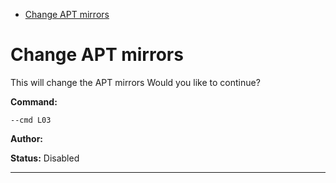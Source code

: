 - [Change APT mirrors](#l03)

<a id="l03" style="display:none;"></a>
# Change APT mirrors
This will change the APT mirrors
Would you like to continue?

**Command:** 
~~~
--cmd L03
~~~

**Author:** 

**Status:** Disabled



***

